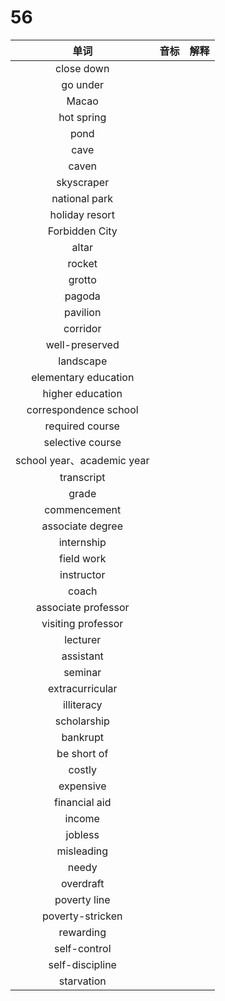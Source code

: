 # 56

|            单词            | 音标 | 解释 |
| :------------------------: | :--: | :--: |
|         close down         |      |      |
|          go under          |      |      |
|           Macao            |      |      |
|         hot spring         |      |      |
|            pond            |      |      |
|            cave            |      |      |
|           caven            |      |      |
|         skyscraper         |      |      |
|       national park        |      |      |
|       holiday resort       |      |      |
|       Forbidden City       |      |      |
|           altar            |      |      |
|           rocket           |      |      |
|           grotto           |      |      |
|           pagoda           |      |      |
|          pavilion          |      |      |
|          corridor          |      |      |
|       well-preserved       |      |      |
|         landscape          |      |      |
|    elementary education    |      |      |
|      higher education      |      |      |
|   correspondence school    |      |      |
|      required course       |      |      |
|      selective course      |      |      |
| school year、academic year |      |      |
|         transcript         |      |      |
|           grade            |      |      |
|        commencement        |      |      |
|      associate degree      |      |      |
|         internship         |      |      |
|         field work         |      |      |
|         instructor         |      |      |
|           coach            |      |      |
|    associate professor     |      |      |
|     visiting professor     |      |      |
|          lecturer          |      |      |
|         assistant          |      |      |
|          seminar           |      |      |
|      extracurricular       |      |      |
|         illiteracy         |      |      |
|        scholarship         |      |      |
|          bankrupt          |      |      |
|        be short of         |      |      |
|           costly           |      |      |
|         expensive          |      |      |
|       financial aid        |      |      |
|           income           |      |      |
|          jobless           |      |      |
|         misleading         |      |      |
|           needy            |      |      |
|         overdraft          |      |      |
|        poverty line        |      |      |
|      poverty-stricken      |      |      |
|         rewarding          |      |      |
|        self-control        |      |      |
|      self-discipline       |      |      |
|         starvation         |      |      |